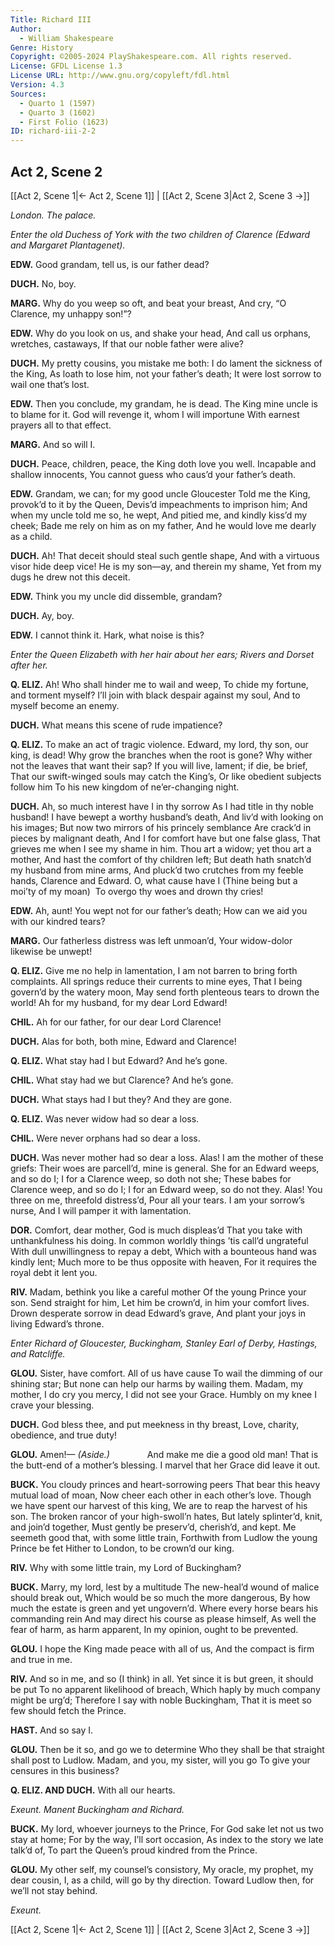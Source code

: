 ```yaml
---
Title: Richard III
Author: 
  - William Shakespeare
Genre: History
Copyright: ©2005-2024 PlayShakespeare.com. All rights reserved.
License: GFDL License 1.3
License URL: http://www.gnu.org/copyleft/fdl.html
Version: 4.3
Sources:
  - Quarto 1 (1597)
  - Quarto 3 (1602)
  - First Folio (1623)
ID: richard-iii-2-2
---
```


## Act 2, Scene 2
[[Act 2, Scene 1|← Act 2, Scene 1]] | [[Act 2, Scene 3|Act 2, Scene 3 →]]

*London. The palace.*

*Enter the old Duchess of York with the two children of Clarence (Edward and Margaret Plantagenet).*

**EDW.**
Good grandam, tell us, is our father dead?

**DUCH.**
No, boy.

**MARG.**
Why do you weep so oft, and beat your breast,
And cry, “O Clarence, my unhappy son!”?

**EDW.**
Why do you look on us, and shake your head,
And call us orphans, wretches, castaways,
If that our noble father were alive?

**DUCH.**
My pretty cousins, you mistake me both:
I do lament the sickness of the King,
As loath to lose him, not your father’s death;
It were lost sorrow to wail one that’s lost.

**EDW.**
Then you conclude, my grandam, he is dead.
The King mine uncle is to blame for it.
God will revenge it, whom I will importune
With earnest prayers all to that effect.

**MARG.**
And so will I.

**DUCH.**
Peace, children, peace, the King doth love you well.
Incapable and shallow innocents,
You cannot guess who caus’d your father’s death.

**EDW.**
Grandam, we can; for my good uncle Gloucester
Told me the King, provok’d to it by the Queen,
Devis’d impeachments to imprison him;
And when my uncle told me so, he wept,
And pitied me, and kindly kiss’d my cheek;
Bade me rely on him as on my father,
And he would love me dearly as a child.

**DUCH.**
Ah! That deceit should steal such gentle shape,
And with a virtuous visor hide deep vice!
He is my son—ay, and therein my shame,
Yet from my dugs he drew not this deceit.

**EDW.**
Think you my uncle did dissemble, grandam?

**DUCH.**
Ay, boy.

**EDW.**
I cannot think it. Hark, what noise is this?

*Enter the Queen Elizabeth with her hair about her ears; Rivers and Dorset after her.*

**Q. ELIZ.**
Ah! Who shall hinder me to wail and weep,
To chide my fortune, and torment myself?
I’ll join with black despair against my soul,
And to myself become an enemy.

**DUCH.**
What means this scene of rude impatience?

**Q. ELIZ.**
To make an act of tragic violence.
Edward, my lord, thy son, our king, is dead!
Why grow the branches when the root is gone?
Why wither not the leaves that want their sap?
If you will live, lament; if die, be brief,
That our swift-winged souls may catch the King’s,
Or like obedient subjects follow him
To his new kingdom of ne’er-changing night.

**DUCH.**
Ah, so much interest have I in thy sorrow
As I had title in thy noble husband!
I have bewept a worthy husband’s death,
And liv’d with looking on his images;
But now two mirrors of his princely semblance
Are crack’d in pieces by malignant death,
And I for comfort have but one false glass,
That grieves me when I see my shame in him.
Thou art a widow; yet thou art a mother,
And hast the comfort of thy children left;
But death hath snatch’d my husband from mine arms,
And pluck’d two crutches from my feeble hands,
Clarence and Edward. O, what cause have I
(Thine being but a moi’ty of my moan) 
To overgo thy woes and drown thy cries!

**EDW.**
Ah, aunt! You wept not for our father’s death;
How can we aid you with our kindred tears?

**MARG.**
Our fatherless distress was left unmoan’d,
Your widow-dolor likewise be unwept!

**Q. ELIZ.**
Give me no help in lamentation,
I am not barren to bring forth complaints.
All springs reduce their currents to mine eyes,
That I being govern’d by the watery moon,
May send forth plenteous tears to drown the world!
Ah for my husband, for my dear Lord Edward!

**CHIL.**
Ah for our father, for our dear Lord Clarence!

**DUCH.**
Alas for both, both mine, Edward and Clarence!

**Q. ELIZ.**
What stay had I but Edward? And he’s gone.

**CHIL.**
What stay had we but Clarence? And he’s gone.

**DUCH.**
What stays had I but they? And they are gone.

**Q. ELIZ.**
Was never widow had so dear a loss.

**CHIL.**
Were never orphans had so dear a loss.

**DUCH.**
Was never mother had so dear a loss.
Alas! I am the mother of these griefs:
Their woes are parcell’d, mine is general.
She for an Edward weeps, and so do I;
I for a Clarence weep, so doth not she;
These babes for Clarence weep, and so do I;
I for an Edward weep, so do not they.
Alas! You three on me, threefold distress’d,
Pour all your tears. I am your sorrow’s nurse,
And I will pamper it with lamentation.

**DOR.**
Comfort, dear mother, God is much displeas’d
That you take with unthankfulness his doing.
In common worldly things ’tis call’d ungrateful
With dull unwillingness to repay a debt,
Which with a bounteous hand was kindly lent;
Much more to be thus opposite with heaven,
For it requires the royal debt it lent you.

**RIV.**
Madam, bethink you like a careful mother
Of the young Prince your son. Send straight for him,
Let him be crown’d, in him your comfort lives.
Drown desperate sorrow in dead Edward’s grave,
And plant your joys in living Edward’s throne.

*Enter Richard of Gloucester, Buckingham, Stanley Earl of Derby, Hastings, and Ratcliffe.*

**GLOU.**
Sister, have comfort. All of us have cause
To wail the dimming of our shining star;
But none can help our harms by wailing them.
Madam, my mother, I do cry you mercy,
I did not see your Grace. Humbly on my knee
I crave your blessing.

**DUCH.**
God bless thee, and put meekness in thy breast,
Love, charity, obedience, and true duty!

**GLOU.**
Amen!⁠—
*(Aside.)*
    And make me die a good old man!
That is the butt-end of a mother’s blessing.
I marvel that her Grace did leave it out.

**BUCK.**
You cloudy princes and heart-sorrowing peers
That bear this heavy mutual load of moan,
Now cheer each other in each other’s love.
Though we have spent our harvest of this king,
We are to reap the harvest of his son.
The broken rancor of your high-swoll’n hates,
But lately splinter’d, knit, and join’d together,
Must gently be preserv’d, cherish’d, and kept.
Me seemeth good that, with some little train,
Forthwith from Ludlow the young Prince be fet
Hither to London, to be crown’d our king.

**RIV.**
Why with some little train, my Lord of Buckingham?

**BUCK.**
Marry, my lord, lest by a multitude
The new-heal’d wound of malice should break out,
Which would be so much the more dangerous,
By how much the estate is green and yet ungovern’d.
Where every horse bears his commanding rein
And may direct his course as please himself,
As well the fear of harm, as harm apparent,
In my opinion, ought to be prevented.

**GLOU.**
I hope the King made peace with all of us,
And the compact is firm and true in me.

**RIV.**
And so in me, and so (I think) in all.
Yet since it is but green, it should be put
To no apparent likelihood of breach,
Which haply by much company might be urg’d;
Therefore I say with noble Buckingham,
That it is meet so few should fetch the Prince.

**HAST.**
And so say I.

**GLOU.**
Then be it so, and go we to determine
Who they shall be that straight shall post to Ludlow.
Madam, and you, my sister, will you go
To give your censures in this business?

**Q. ELIZ. AND DUCH.**
With all our hearts.

*Exeunt. Manent Buckingham and Richard.*

**BUCK.**
My lord, whoever journeys to the Prince,
For God sake let not us two stay at home;
For by the way, I’ll sort occasion,
As index to the story we late talk’d of,
To part the Queen’s proud kindred from the Prince.

**GLOU.**
My other self, my counsel’s consistory,
My oracle, my prophet, my dear cousin,
I, as a child, will go by thy direction.
Toward Ludlow then, for we’ll not stay behind.

*Exeunt.*

[[Act 2, Scene 1|← Act 2, Scene 1]] | [[Act 2, Scene 3|Act 2, Scene 3 →]]